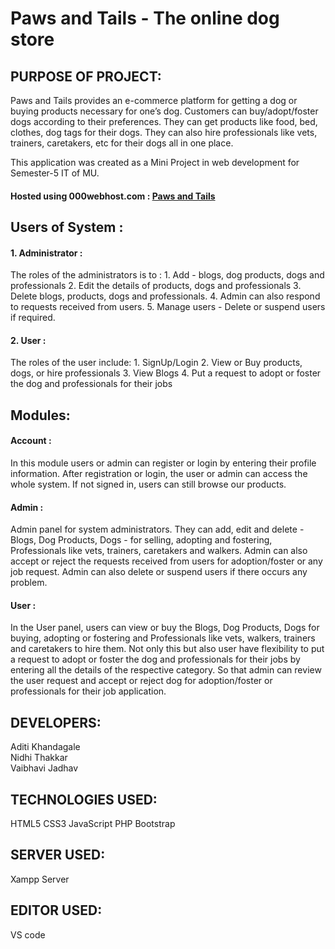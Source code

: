 # Paws and Tails - The online dog store

## PURPOSE OF PROJECT:

Paws and Tails provides an e-commerce platform for getting a dog or buying products necessary for one’s dog. Customers can buy/adopt/foster dogs according to their preferences. They can get products like food, bed, clothes, dog tags for their dogs. They can also hire professionals like vets, trainers, caretakers, etc for their dogs all in one place.

This application was created as a Mini Project in web development for Semester-5 IT of MU.

#### Hosted using 000webhost.com : <a href="https://projectpawsandtails.000webhostapp.com/" target="_blank">Paws and Tails</a>

## Users of System :

#### 1. Administrator :

The roles of the administrators is to : 1. Add - blogs, dog products, dogs and professionals 2. Edit the details of products, dogs and professionals 3. Delete blogs, products, dogs and professionals. 4. Admin can also respond to requests received from users. 5. Manage users - Delete or suspend users if required.

#### 2. User :

The roles of the user include: 1. SignUp/Login 2. View or Buy products, dogs, or hire professionals 3. View Blogs 4. Put a request to adopt or foster the dog and professionals for their jobs

## Modules:

#### Account :

In this module users or admin can register or login by entering their profile information. After registration or login, the user or admin can access the whole system. If not signed in, users can still browse our products.

#### Admin :

Admin panel for system administrators. They can add, edit and delete - Blogs, Dog Products, Dogs - for selling, adopting and fostering, Professionals like vets, trainers, caretakers and walkers. Admin can also accept or reject the requests received from users for adoption/foster or any job request. Admin can also delete or suspend users if there occurs any problem.

#### User :

In the User panel, users can view or buy the Blogs, Dog Products, Dogs for buying, adopting or fostering and Professionals like vets, walkers, trainers and caretakers to hire them. Not only this but also user have flexibility to put a request to adopt or foster the dog and professionals for their jobs by entering all the details of the respective category. So that admin can review the user request and accept or reject dog for adoption/foster or professionals for their job application.

## DEVELOPERS:

Aditi Khandagale <br>
Nidhi Thakkar <br>
Vaibhavi Jadhav

## TECHNOLOGIES USED:

HTML5 CSS3 JavaScript PHP Bootstrap

## SERVER USED:

Xampp Server

## EDITOR USED:

VS code
